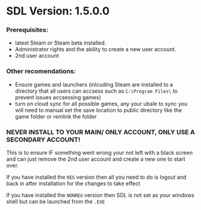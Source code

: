 # SDL Version: 1.5.0.0

### Prerequisites:
- latest Steam or Steam beta installed.
- Administrator rights and the ability to create a new user account.
- 2nd user account

### Other recomendations:
- Ensure games and launchers (inlcuding Steam are installed to a directory that all users can accsess such as ```C:\Program Files\``` to prevent issues accsessing games)
- turn on cloud sync for all possible games, any your ubale to sync you will need to manual set the save location to public directory like the game folder or remlink the folder

### NEVER INSTALL TO YOUR MAIN/ ONLY ACCOUNT, ONLY USE A SECONDARY ACCOUNT!
This is to ensure IF something went wrong your not left with a black screen and can just remove the 2nd user account and create a new one to start over.

If you have installed the ```REG``` version then all you need to do is logout and back in after installation for the changes to take effect

If you have installed the ```NONREG``` version then SDL is not set as your windows shell but can be launched from the ```.EXE```
